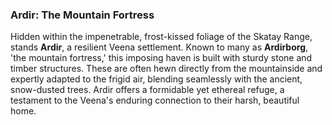### Ardir: The Mountain Fortress

Hidden within the impenetrable, frost-kissed foliage of the Skatay Range, stands **Ardir**, a resilient Veena settlement. Known to many as **Ardirborg**, 'the mountain fortress,' this imposing haven is built with sturdy stone and timber structures. These are often hewn directly from the mountainside and expertly adapted to the frigid air, blending seamlessly with the ancient, snow-dusted trees. Ardir offers a formidable yet ethereal refuge, a testament to the Veena's enduring connection to their harsh, beautiful home.